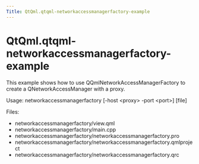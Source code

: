 ```yaml
---
Title: QtQml.qtqml-networkaccessmanagerfactory-example
---
```


# QtQml.qtqml-networkaccessmanagerfactory-example

<span class="subtitle"></span>
<!-- $$$networkaccessmanagerfactory-description -->
<p>This example shows how to use QQmlNetworkAccessManagerFactory to create a QNetworkAccessManager with a proxy.</p>
<p>Usage: networkaccessmanagerfactory [-host &lt;proxy&gt; -port &lt;port&gt;] [file]</p>
<p>Files:</p>
<ul>
<li>networkaccessmanagerfactory/view.qml</li>
<li>networkaccessmanagerfactory/main.cpp</li>
<li>networkaccessmanagerfactory/networkaccessmanagerfactory.pro</li>
<li>networkaccessmanagerfactory/networkaccessmanagerfactory.qmlproject</li>
<li>networkaccessmanagerfactory/networkaccessmanagerfactory.qrc</li>
</ul>
<!-- @@@networkaccessmanagerfactory -->

